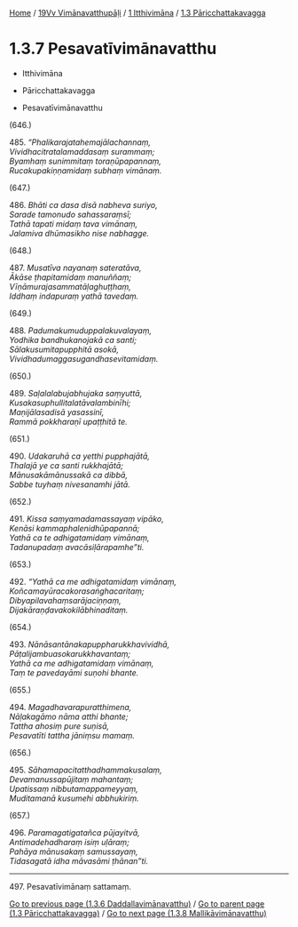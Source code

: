 
[Home](/) / [19Vv Vimānavatthupāḷi](../../../19Vv.md) / [1 Itthivimāna](../../1.md) / [1.3 Pāricchattakavagga](../1.3.md)

# 1.3.7 Pesavatīvimānavatthu

* Itthivimāna

* Pāricchattakavagga

* Pesavatīvimānavatthu

(646.)

485\. _“Phalikarajatahemajālachannaṃ,_  
_Vividhacitratalamaddasaṃ surammaṃ;_  
_Byamhaṃ sunimmitaṃ toraṇūpapannaṃ,_  
_Rucakupakiṇṇamidaṃ subhaṃ vimānaṃ._  


(647.)

486\. _Bhāti ca dasa disā nabheva suriyo,_  
_Sarade tamonudo sahassaraṃsī;_  
_Tathā tapati midaṃ tava vimānaṃ,_  
_Jalamiva dhūmasikho nise nabhagge._  


(648.)

487\. _Musatīva nayanaṃ sateratāva,_  
_Ākāse ṭhapitamidaṃ manuññaṃ;_  
_Vīṇāmurajasammatāḷaghuṭṭhaṃ,_  
_Iddhaṃ indapuraṃ yathā tavedaṃ._  


(649.)

488\. _Padumakumuduppalakuvalayaṃ,_  
_Yodhika bandhukanojakā ca santi;_  
_Sālakusumitapupphitā asokā,_  
_Vividhadumaggasugandhasevitamidaṃ._  


(650.)

489\. _Saḷalalabujabhujaka saṃyuttā,_  
_Kusakasuphullitalatāvalambinīhi;_  
_Maṇijālasadisā yasassinī,_  
_Rammā pokkharaṇī upaṭṭhitā te._  


(651.)

490\. _Udakaruhā ca yetthi pupphajātā,_  
_Thalajā ye ca santi rukkhajātā;_  
_Mānusakāmānussakā ca dibbā,_  
_Sabbe tuyhaṃ nivesanamhi jātā._  


(652.)

491\. _Kissa saṃyamadamassayaṃ vipāko,_  
_Kenāsi kammaphalenidhūpapannā;_  
_Yathā ca te adhigatamidaṃ vimānaṃ,_  
_Tadanupadaṃ avacāsiḷārapamhe”ti._  


(653.)

492\. _“Yathā ca me adhigatamidaṃ vimānaṃ,_  
_Koñcamayūracakorasaṅghacaritaṃ;_  
_Dibyapilavahaṃsarājaciṇṇaṃ,_  
_Dijakāraṇḍavakokilābhinaditaṃ._  


(654.)

493\. _Nānāsantānakapuppharukkhavividhā,_  
_Pāṭalijambuasokarukkhavantaṃ;_  
_Yathā ca me adhigatamidaṃ vimānaṃ,_  
_Taṃ te pavedayāmi suṇohi bhante._  


(655.)

494\. _Magadhavarapuratthimena,_  
_Nāḷakagāmo nāma atthi bhante;_  
_Tattha ahosiṃ pure suṇisā,_  
_Pesavatīti tattha jāniṃsu mamaṃ._  


(656.)

495\. _Sāhamapacitatthadhammakusalaṃ,_  
_Devamanussapūjitaṃ mahantaṃ;_  
_Upatissaṃ nibbutamappameyyaṃ,_  
_Muditamanā kusumehi abbhukiriṃ._  


(657.)

496\. _Paramagatigatañca pūjayitvā,_  
_Antimadehadharaṃ isiṃ uḷāraṃ;_  
_Pahāya mānusakaṃ samussayaṃ,_  
_Tidasagatā idha māvasāmi ṭhānan”ti._  


---

497\. Pesavatīvimānaṃ sattamaṃ.



[Go to previous page (1.3.6 Daddallavimānavatthu)](1.3.6.md) / [Go to parent page (1.3 Pāricchattakavagga)](../1.3.md) / [Go to next page (1.3.8 Mallikāvimānavatthu)](1.3.8.md)


